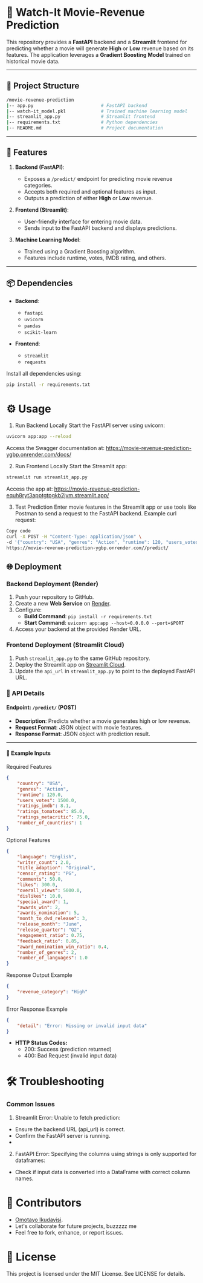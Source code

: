 # 🎥 Watch-It Movie-Revenue Prediction

This repository provides a **FastAPI** backend and a **Streamlit** frontend for predicting whether a movie will generate **High** or **Low** revenue based on its features. The application leverages a **Gradient Boosting Model** trained on historical movie data.

---

## 📂 Project Structure
   ```bash
   /movie-revenue-prediction
   |-- app.py                         # FastAPI backend
   |-- watch-it_model.pkl             # Trained machine learning model
   |-- streamlit_app.py               # Streamlit frontend
   |-- requirements.txt               # Python dependencies
   |-- README.md                      # Project documentation

   ```

---

## 🚀 Features

1. **Backend (FastAPI)**:
   - Exposes a `/predict/` endpoint for predicting movie revenue categories.
   - Accepts both required and optional features as input.
   - Outputs a prediction of either **High** or **Low** revenue.

2. **Frontend (Streamlit)**:
   - User-friendly interface for entering movie data.
   - Sends input to the FastAPI backend and displays predictions.

3. **Machine Learning Model**:
   - Trained using a Gradient Boosting algorithm.
   - Features include runtime, votes, IMDB rating, and others.

---

## 📦 Dependencies

- **Backend**:
  - `fastapi`
  - `uvicorn`
  - `pandas`
  - `scikit-learn`

- **Frontend**:
  - `streamlit`
  - `requests`

Install all dependencies using:
```bash
pip install -r requirements.txt
```

# ⚙️ Usage
1. Run Backend Locally
Start the FastAPI server using uvicorn:

```bash
uvicorn app:app --reload
```
Access the Swagger documentation at: https://movie-revenue-prediction-ygbp.onrender.com/docs/

2. Run Frontend Locally
Start the Streamlit app:

```bash
streamlit run streamlit_app.py
```
Access the app at: https://movie-revenue-prediction-equh8ryt3apptgtpgkb2jvm.streamlit.app/

3. Test Prediction
Enter movie features in the Streamlit app or use tools like Postman to send a request to the FastAPI backend.
Example curl request:
```bash
Copy code
curl -X POST -H "Content-Type: application/json" \
-d '{"country": "USA", "genres": "Action", "runtime": 120, "users_votes": 1500, "ratings_imdb": 8.1, "ratings_tomatoes": 85, "ratings_metacritic": 75, "number_of_countries": 1}' \
https://movie-revenue-prediction-ygbp.onrender.com//predict/
```

## 🌐 Deployment

### Backend Deployment (Render)
1. Push your repository to GitHub.
2. Create a new **Web Service** on [Render](https://render.com/).
3. Configure:
   - **Build Command**: `pip install -r requirements.txt`
   - **Start Command**: `uvicorn app:app --host=0.0.0.0 --port=$PORT`
4. Access your backend at the provided Render URL.

### Frontend Deployment (Streamlit Cloud)
1. Push `streamlit_app.py` to the same GitHub repository.
2. Deploy the Streamlit app on [Streamlit Cloud](https://streamlit.io/cloud).
3. Update the `api_url` in `streamlit_app.py` to point to the deployed FastAPI URL.

### 🔑 API Details

#### **Endpoint: `/predict/` (POST)**

- **Description**: Predicts whether a movie generates high or low revenue.
- **Request Format**: JSON object with movie features.
- **Response Format**: JSON object with prediction result.

---

#### **🧪 Example Inputs**
Required Features
```json
{
    "country": "USA",
    "genres": "Action",
    "runtime": 120.0,
    "users_votes": 1500.0,
    "ratings_imdb": 8.1,
    "ratings_tomatoes": 85.0,
    "ratings_metacritic": 75.0,
    "number_of_countries": 1
}
```
Optional Features
```json
{
    "language": "English",
    "writer_count": 2.0,
    "title_adaption": "Original",
    "censor_rating": "PG",
    "comments": 50.0,
    "likes": 300.0,
    "overall_views": 5000.0,
    "dislikes": 10.0,
    "special_award": 1,
    "awards_win": 2,
    "awards_nomination": 5,
    "month_to_dvd_release": 3,
    "release_month": "June",
    "release_quarter": "Q2",
    "engagement_ratio": 0.75,
    "feedback_ratio": 0.85,
    "award_nomination_win_ratio": 0.4,
    "number_of_genres": 2,
    "number_of_languages": 1.0
}
```
Response Output Example
```json
{
    "revenue_category": "High"
}
```

Error Response Example
```json
{
    "detail": "Error: Missing or invalid input data"
}
```

- **HTTP Status Codes:**
   - 200: Success (prediction returned)
   - 400: Bad Request (invalid input data)


# 🛠️ Troubleshooting
### Common Issues
1. Streamlit Error: Unable to fetch prediction:
- Ensure the backend URL (api_url) is correct.
- Confirm the FastAPI server is running.
- 
2. FastAPI Error: Specifying the columns using strings is only supported for dataframes:
- Check if input data is converted into a DataFrame with correct column names.

# 👥 Contributors
- [Omotayo Ikudayisi](https://github.com/Glitzzybetty/).
- Let's collaborate for future projects, buzzzzz me 
- Feel free to fork, enhance, or report issues.


# 📄 License
This project is licensed under the MIT License. See LICENSE for details.
